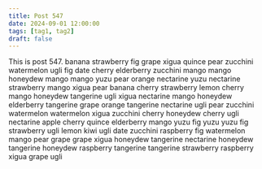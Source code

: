 ```yaml
---
title: Post 547
date: 2024-09-01 12:00:00
tags: [tag1, tag2]
draft: false
---
```

This is post 547.
banana
strawberry
fig
grape
xigua
quince
pear
zucchini
watermelon
ugli
fig
date
cherry
elderberry
zucchini
mango
mango
honeydew
mango
mango
yuzu
pear
orange
nectarine
yuzu
nectarine
strawberry
mango
xigua
pear
banana
cherry
strawberry
lemon
cherry
mango
honeydew
tangerine
ugli
xigua
nectarine
mango
honeydew
elderberry
tangerine
grape
orange
tangerine
nectarine
ugli
pear
zucchini
watermelon
watermelon
xigua
zucchini
cherry
honeydew
cherry
ugli
nectarine
apple
cherry
quince
elderberry
mango
yuzu
fig
yuzu
yuzu
fig
strawberry
ugli
lemon
kiwi
ugli
date
zucchini
raspberry
fig
watermelon
mango
pear
grape
grape
xigua
honeydew
tangerine
nectarine
honeydew
tangerine
honeydew
raspberry
tangerine
tangerine
strawberry
raspberry
xigua
grape
ugli
